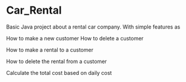 # Car_Rental

Basic Java project about a rental car company. With simple features as 

How to make a new customer
How to delete a customer

How to make a rental to a customer

How to delete the rental from a customer

Calculate the total cost based on daily cost
